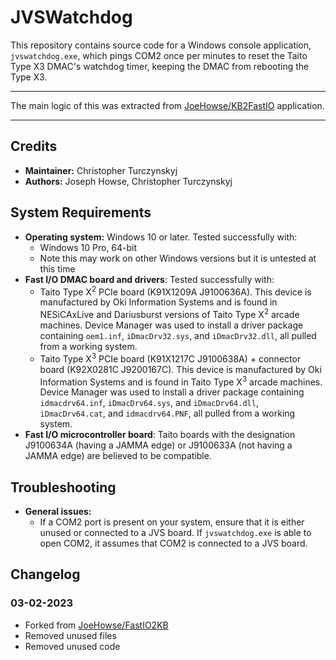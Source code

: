 # JVSWatchdog

This repository contains source code for a Windows console application, `jvswatchdog.exe`, which pings COM2 once per minutes to reset the Taito Type X3 DMAC's watchdog timer, keeping the DMAC from rebooting the Type X3.

---

The main logic of this was extracted from [JoeHowse/KB2FastIO](https://github.com/JoeHowse/FastIO2KB) application.

---

## Credits

* **Maintainer:** Christopher Turczynskyj
* **Authors:** Joseph Howse, Christopher Turczynskyj

## System Requirements

* **Operating system:** Windows 10 or later. Tested successfully with:
  * Windows 10 Pro, 64-bit
  * Note this may work on other Windows versions but it is untested at this time
* **Fast I/O DMAC board and drivers**: Tested successfully with:
  * Taito Type X<sup>2</sup> PCIe board (K91X1209A J9100636A). This device is manufactured by Oki Information Systems and is found in NESiCAxLive and Dariusburst versions of Taito Type X<sup>2</sup> arcade machines. Device Manager was used to install a driver package containing `oem1.inf`, `iDmacDrv32.sys`, and `iDmacDrv32.dll`, all pulled from a working system.
  * Taito Type X<sup>3</sup> PCIe board (K91X1217C J9100638A) + connector board (K92X0281C J9200167C). This device is manufactured by Oki Information Systems and is found in Taito Type X<sup>3</sup> arcade machines. Device Manager was used to install a driver package containing `idmacdrv64.inf`, `iDmacDrv64.sys`, and `iDmacDrv64.dll`, `iDmacDrv64.cat`, and `idmacdrv64.PNF`, all pulled from a working system.
* **Fast I/O microcontroller board**: Taito boards with the designation J9100634A (having a JAMMA edge) or J9100633A (not having a JAMMA edge) are believed to be compatible.

## Troubleshooting

* **General issues:**
  * If a COM2 port is present on your system, ensure that it is either unused or connected to a JVS board. If `jvswatchdog.exe` is able to open COM2, it assumes that COM2 is connected to a JVS board.

## Changelog

### 03-02-2023

* Forked from [JoeHowse/FastIO2KB](https://github.com/JoeHowse/FastIO2KB)
* Removed unused files
* Removed unused code

